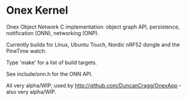 # Onex Kernel

Onex Object Network C implementation: object graph API, persistence, notification (ONN),
networking (ONP).

Currently builds for Linux, Ubuntu Touch, Nordic nRF52 dongle and the PineTime watch.

Type 'make' for a list of build targets.

See include/onn.h for the ONN API.

All very alpha/WIP; used by http://github.com/DuncanCragg/OnexApp - also very alpha/WIP.

